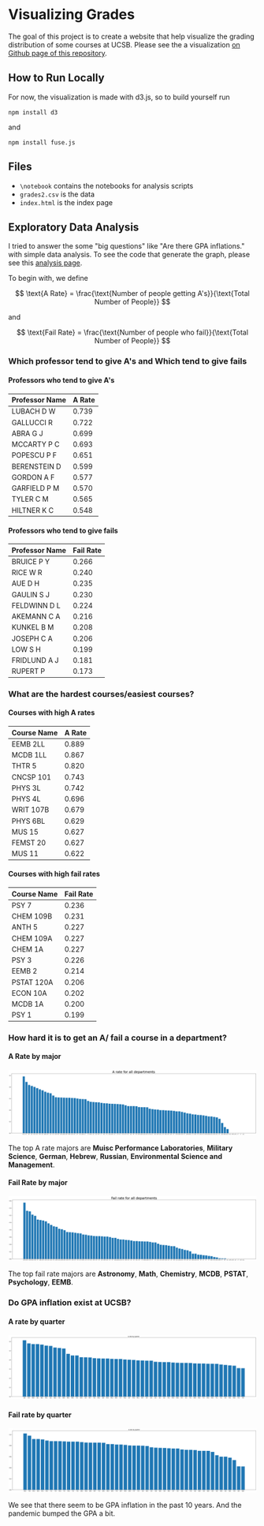 # Visualizing Grades

The goal of this project is to create a website that help visualize the grading distribution of some courses at UCSB. Please see the a visualization [on Github page of this repository](https://sir-teo.github.io/visualizing-grades/).

## How to Run Locally

For now, the visualization is made with d3.js, so to build yourself run

```
npm install d3
```

and 

```
npm install fuse.js
```

## Files

- `\notebook` contains the notebooks for analysis scripts
- `grades2.csv` is the data
- `index.html` is the index page

## Exploratory Data Analysis

I tried to answer the some "big questions" like "Are there GPA inflations." with simple data analysis. To see the code that generate the graph, please see this [analysis page](https://sir-teo.github.io/visualizing-grades/analysis.html). 

To begin with, we define

$$
\text{A Rate} = \frac{\text{Number of people getting A's}}{\text{Total Number of People}}
$$

and 

$$
\text{Fail Rate} = \frac{\text{Number of people who fail}}{\text{Total Number of People}}
$$

### Which professor tend to give A's and Which tend to give fails

#### Professors who tend to give A's

| Professor Name     | A Rate |
| ----------- | ----------- |
| LUBACH D W      | 0.739       |
| GALLUCCI R | 0.722       |
|ABRA G J| 0.699|
|MCCARTY P C| 0.693|
|POPESCU P F| 0.651|
|BERENSTEIN D| 0.599|
|GORDON A F| 0.577|
|GARFIELD P M| 0.570|
|TYLER C M| 0.565|
|HILTNER K C| 0.548|

#### Professors who tend to give fails

| Professor Name     | Fail Rate |
| ----------- | ----------- |
|BRUICE P Y| 0.266|
|RICE W R| 0.240|
|AUE D H| 0.235|
|GAULIN S J| 0.230|
|FELDWINN D L| 0.224|
|AKEMANN C A| 0.216|
|KUNKEL B M| 0.208|
|JOSEPH C A| 0.206|
|LOW S H| 0.199|
|FRIDLUND A J| 0.181|
|RUPERT P| 0.173|

### What are the hardest courses/easiest courses?

#### Courses with high A rates

| Course Name     | A Rate |
| ----------- | ----------- |
|EEMB      2LL| 0.889|
|MCDB      1LL| 0.867|
|THTR      5| 0.820|
|CNCSP   101| 0.743|
|PHYS      3L| 0.742|
|PHYS      4L| 0.696|
|WRIT    107B| 0.679|
|PHYS      6BL| 0.629|
|MUS      15| 0.627|
|FEMST    20| 0.627|
|MUS      11| 0.622|

#### Courses with high fail rates

| Course Name     | Fail Rate |
| ----------- | ----------- |
|PSY       7| 0.236|
|CHEM    109B| 0.231|
|ANTH      5| 0.227|
|CHEM    109A| 0.227|
|CHEM      1A| 0.227|
|PSY       3| 0.226|
|EEMB      2| 0.214|
|PSTAT   120A| 0.206|
|ECON     10A| 0.202|
|MCDB      1A| 0.200|
|PSY       1| 0.199|

### How hard it is to get an A/ fail a course in a department?

#### A Rate by major

![A rate by major](./figures/A_Rate_Dept.png)

The top A rate majors are **Muisc Performance Laboratories**, **Military Science**, **German**, **Hebrew**, **Russian**, **Environmental Science and Management**.

#### Fail Rate by major

![Fail rate by major](./figures/Fail_Rate_Dept.png)

The top fail rate majors are **Astronomy**, **Math**, **Chemistry**, **MCDB**, **PSTAT**, **Psychology**, **EEMB**.

### Do GPA inflation exist at UCSB?

#### A rate by quarter

![A rate by quarter](./figures/A_Rate_Quarter.png)

#### Fail rate by quarter

![Fail rate by quarter](./figures/Fail_Rate_Quarter.png)

We see that there seem to be GPA inflation in the past 10 years. And the pandemic bumped the GPA a bit.